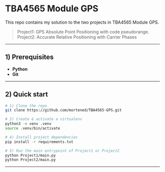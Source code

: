 # TBA4565 Module GPS

This repo contains my solution to the two projects in TBA4565 Module GPS. 

> Project1: GPS Absolute Point Positioning with code pseudorange. 
> Project2: Accurate Relative Positioning with Carrier Phases

---

## 1) Prerequisites

* **Python** 
* **Git**

---

## 2) Quick start

```bash
# 1) Clone the repo
git clone https://github.com/mortened/TBA4565-GPS.git

# 2) Create & activate a virtualenv 
python3 -m venv .venv
source .venv/bin/activate 

# 4) Install project dependencies
pip install -r requirements.txt

# 5) Run the main entrypoint of Project1 or Project2
python Project1/main.py
python Project2/main.py
```

---
